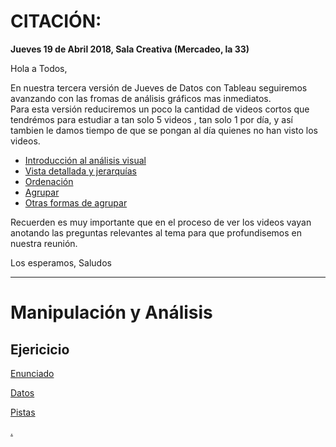 # CITACIÓN:
**Jueves 19 de Abril 2018, Sala Creativa (Mercadeo, la 33)**

Hola a Todos,

En nuestra tercera versión de Jueves de Datos con Tableau seguiremos avanzando con las fromas de análisis gráficos mas inmediatos.  
​Para esta versión reduciremos un poco la cantidad de videos cortos que tendrémos para estudiar a tan solo 5 videos , tan solo 1 por día, y así tambien le damos tiempo de que se pongan al día quienes no han visto los videos.

* [Introducción al análisis visual](https://www.tableau.com/es-es/learn/tutorials/on-demand/getting-started-visual-analytics?product=tableau_desktop&version=10.0&topic=visual_analytics)
* [Vista detallada y jerarquías](https://www.tableau.com/es-es/learn/tutorials/on-demand/drill-down-and-hierarchies?product=tableau_desktop&version=10.0&topic=visual_analytics)
* [Ordenación](https://www.tableau.com/es-es/learn/tutorials/on-demand/sorting?product=tableau_desktop&version=10.0&topic=visual_analytics)
* [Agrupar](https://www.tableau.com/es-es/learn/tutorials/on-demand/grouping?product=tableau_desktop&version=10.0&topic=visual_analytics)
* [Otras formas de agrupar](https://www.tableau.com/es-es/learn/tutorials/on-demand/additional-ways-group?product=tableau_desktop&version=10.0&topic=visual_analytics)

Recuerden es muy importante que en el proceso de ver los videos vayan anotando las preguntas relevantes al tema para que profundisemos en nuestra reunión.  

Los esperamos, Saludos

_________________________________________________________

# Manipulación y Análisis

## Ejericicio

[Enunciado](http://www.superdatascience.com/wp-content/uploads/2017/03/SDS-Case-Study-014.pdf)

[Datos](http://www.superdatascience.com/wp-content/uploads/2017/03/African-Mobile-Data.zip)

[Pistas](http://www.superdatascience.com/wp-content/uploads/2017/03/SDS-Case-Study-014-Clues.pdf)




















[.](https://www.superdatascience.com/case-study-014-tableau-african-mobile-profitability-analysis/)
